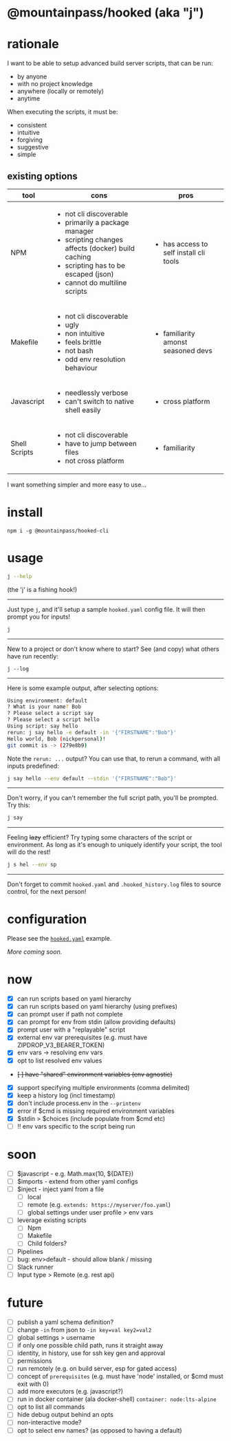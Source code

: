# @mountainpass/hooked (aka "j")

# rationale

I want to be able to setup advanced build server scripts, that can be run:
- by anyone
- with no project knowledge
- anywhere (locally or remotely)
- anytime

When executing the scripts, it must be:
- consistent
- intuitive
- forgiving
- suggestive
- simple

## existing options

|tool|cons|pros|
|---|---|---|
| NPM | <ul><li>not cli discoverable</li><li>primarily a package manager</li><li>scripting changes affects (docker) build caching</li><li>scripting has to be escaped (json)</li><li>cannot do multiline scripts</li></ul> | <ul><li>has access to self install cli tools</li></ul> |
| Makefile | <ul><li>not cli discoverable</li><li>ugly</li><li>non intuitive</li><li>feels brittle</li><li>not bash</li><li>odd env resolution behaviour</li></ul> | <ul><li>familiarity amonst seasoned devs</li></ul> |
| Javascript | <ul><li>needlessly verbose</li><li>can't switch to native shell easily</li></ul> | <ul><li>cross platform</li></ul> |
| Shell Scripts | <ul><li>not cli discoverable</li><li>have to jump between files</li><li>not cross platform</li></ul> | <ul><li>familiarity</li></ul> |

I want something simpler and more easy to use...

# install

```
npm i -g @mountainpass/hooked-cli
```

# usage

```sh
j --help
```
(the 'j' is a fishing hook!)

---

Just type `j`, and it'll setup a sample `hooked.yaml` config file. It will then prompt you for inputs!
```sh
j
```

---

New to a project or don't know where to start? See (and copy) what others have run recently:
```
j --log
```

---

Here is some example output, after selecting options:
```sh
Using environment: default
? What is your name? Bob
? Please select a script say
? Please select a script hello
Using script: say hello
rerun: j say hello -e default -in '{"FIRSTNAME":"Bob"}'
Hello world, Bob (nickpersonal)!
git commit is -> (279e8b9)
```

Note the `rerun: ...` output? You can use that, to rerun a command, with all inputs predefined:
```sh
j say hello --env default --stdin '{"FIRSTNAME":"Bob"}'
```

---

Don't worry, if you can't remember the full script path, you'll be prompted. Try this:
```sh
j say
```

---

Feeling ~~lazy~~ efficient? Try typing some characters of the script or environment. As long as it's enough to uniquely identify your script, the tool will do the rest!
```sh
j s hel --env sp
```

---

Don't forget to commit `hooked.yaml` and `.hooked_history.log` files to source control, for the next person!

# configuration

Please see the [`hooked.yaml`](hooked.yaml) example.

_More coming soon._

# now
- [x] can run scripts based on yaml hierarchy
- [x] can run scripts based on yaml hierarchy (using prefixes)
- [x] can prompt user if path not complete
- [x] can prompt for env from stdin (allow providing defaults)
- [x] prompt user with a "replayable" script
- [x] external env var prerequisites (e.g. must have ZIPDROP_V3_BEARER_TOKEN)
- [x] env vars -> resolving env vars
- [x] opt to list resolved env values
- ~~[ ] have "shared" environment variables (env agnostic)~~
- [x] support specifying multiple environments (comma delimited)
- [x] keep a history log (incl timestamp)
- [x] don't include process.env in the `--printenv`
- [x] error if $cmd is missing required environment variables
- [x] $stdin > $choices (include populate from $cmd etc)
- [ ] !! env vars specific to the script being run

# soon
- [ ] $javascript - e.g. Math.max(10, ${DATE})
- [ ] $imports - extend from other yaml configs
- [ ] $inject - inject yaml from a file
  - [ ] local
  - [ ] remote (e.g. `extends: https://myserver/foo.yaml`)
  - [ ] global settings under user profile > env vars
- [ ] leverage existing scripts
  - [ ] Npm
  - [ ] Makefile
  - [ ] Child folders?
- [ ] Pipelines
- [ ] bug: env>default - should allow blank / missing
- [ ] Slack runner
- [ ] Input type > Remote (e.g. rest api)

# future
- [ ] publish a yaml schema definition?
- [ ] change `-in` from json to `-in key=val key2=val2`
- [ ] global settings > username
- [ ] if only one possible child path, runs it straight away
- [ ] identity, in history, use for ssh key gen and approval
- [ ] permissions
- [ ] run remotely (e.g. on build server, esp for gated access)
- [ ] concept of `prerequisites` (e.g. must have 'node' installed, or $cmd must exit with 0)
- [ ] add more executors (e.g. javascript?)
- [ ] run in docker container (ala docker-shell) `container: node:lts-alpine`
- [ ] opt to list all commands
- [ ] hide debug output behind an opts
- [ ] non-interactive mode?
- [ ] opt to select env names? (as opposed to having a default)